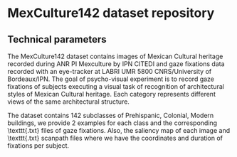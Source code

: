# MexCulture142 dataset repository

## Technical parameters

The MexCulture142 dataset contains images of Mexican Cultural heritage recorded during ANR PI Mexculture by IPN CITEDI and gaze fixations data recorded with an eye-tracker at LABRI UMR 5800 CNRS/University of Bordeaux/IPN. The goal of psycho-visual experiment is to record gaze fixations of subjects executing a visual task of recognition of architectural styles of Mexican Cultural heritage. Each category represents different views of the same architectural structure.

The dataset contains 142 subclasses of Prehispanic, Colonial, Modern buildings, we provide 2 examples for each class and the corresponding \texttt{.txt} files of gaze fixations. Also, the saliency map of each image and \texttt{.txt} scanpath files where we have the coordinates and duration of fixations per subject.
